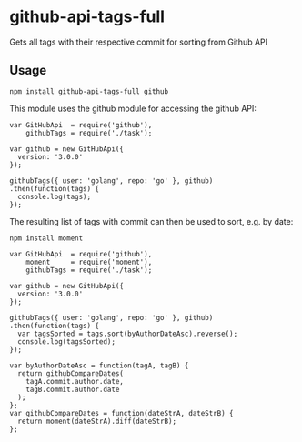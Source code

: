 # github-api-tags-full
Gets all tags with their respective commit for sorting from Github API

Usage
-----
````
npm install github-api-tags-full github
````

This module uses the github module for accessing the github API:
````
var GitHubApi  = require('github'),
    githubTags = require('./task');

var github = new GitHubApi({
  version: '3.0.0'
});

githubTags({ user: 'golang', repo: 'go' }, github)
.then(function(tags) {
  console.log(tags);
});
````

The resulting list of tags with commit can then be used to sort, e.g. by date:
````
npm install moment
````
````
var GitHubApi  = require('github'),
    moment     = require('moment'),
    githubTags = require('./task');

var github = new GitHubApi({
  version: '3.0.0'
});

githubTags({ user: 'golang', repo: 'go' }, github)
.then(function(tags) {
  var tagsSorted = tags.sort(byAuthorDateAsc).reverse();
  console.log(tagsSorted);
});

var byAuthorDateAsc = function(tagA, tagB) {
  return githubCompareDates(
    tagA.commit.author.date,
    tagB.commit.author.date
  );
};
var githubCompareDates = function(dateStrA, dateStrB) {
  return moment(dateStrA).diff(dateStrB);
};
````
